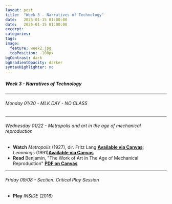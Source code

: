 ```yaml
---
layout: post
title:  "Week 3 - Narratives of Technology"
date:   2025-01-15 01:00:00
date:   2025-01-15 01:00:00
excerpt: 
categories:
tags:
image:
  feature: week2.jpg
  topPosition: -100px
bgContrast: dark
bgGradientOpacity: darker
syntaxHighlighter: no
---
```


##### **Week 3 - Narratives of Technology**

---

###### Monday 01/20 - MLK DAY - NO CLASS

---

###### Wednesday 01/22 - *Metropolis* and art in the age of mechanical reproduction
- **Watch** *Metropolis* (1927), dir. Fritz Lang [**Available via Canvas**](https://adminliveunc-my.sharepoint.com/:f:/g/personal/sgotzler_ad_unc_edu/ErL6JBLxBRhEnW_P3Fs79_sBN6bcUbKn1fy4X53DK0LHjA?e=wL5mha); *Lemmings* (1991)[**Available via Canvas**](https://adminliveunc-my.sharepoint.com/:v:/g/personal/sgotzler_ad_unc_edu/Ec8rxq-yQcREhaItUKYVYy0B-qcuMQMOfpgovSIjKuTqVg?nav=eyJyZWZlcnJhbEluZm8iOnsicmVmZXJyYWxBcHAiOiJPbmVEcml2ZUZvckJ1c2luZXNzIiwicmVmZXJyYWxBcHBQbGF0Zm9ybSI6IldlYiIsInJlZmVycmFsTW9kZSI6InZpZXciLCJyZWZlcnJhbFZpZXciOiJNeUZpbGVzTGlua0NvcHkifX0&e=gOi7Dg) 
- **Read** Benjamin, "The Work of Art in The Age of Mechanical Reproduction" [**PDF on Canvas**](https://uncch.instructure.com/courses/78214/files/folder/Readings?preview=9998520)

---

###### Friday 09/08 - Section: Critical Play Session 
- **Play** *INSIDE* (2016) 

